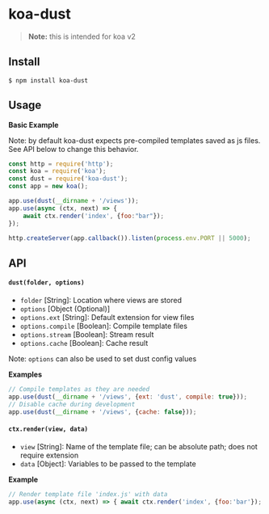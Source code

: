 # koa-dust

> **Note:** this is intended for koa v2

## Install

```
$ npm install koa-dust
```

## Usage

**Basic Example**

Note: by default koa-dust expects pre-compiled templates saved as js files. See API below to change this behavior.

```js
const http = require('http');
const koa = require('koa');
const dust = require('koa-dust');
const app = new koa();

app.use(dust(__dirname + '/views'));
app.use(async (ctx, next) => {
	await ctx.render('index', {foo:"bar"});
});

http.createServer(app.callback()).listen(process.env.PORT || 5000);
```

## API

#### `dust(folder, options)`

* `folder` [String]: Location where views are stored
* `options` [Object (Optional)]
* `options.ext` [String]: Default extension for view files
* `options.compile` [Boolean]: Compile template files
* `options.stream` [Boolean]: Stream result
* `options.cache` [Boolean]: Cache result

Note: `options` can also be used to set dust config values

**Examples**
```js
// Compile templates as they are needed
app.use(dust(__dirname + '/views', {ext: 'dust', compile: true}));
// Disable cache during development
app.use(dust(__dirname + '/views', {cache: false}));
```

#### `ctx.render(view, data)`

* `view` [String]: Name of the template file; can be absolute path; does not require extension
* `data` [Object]: Variables to be passed to the template

**Example**
```js
// Render template file 'index.js' with data
app.use(async (ctx, next) => { await ctx.render('index', {foo:'bar'}); });
```